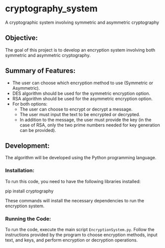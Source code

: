 # cryptography_system
 A cryptographic system involving symmetric and asymmetric cryptography

## Objective:
The goal of this project is to develop an encryption system involving both symmetric and asymmetric cryptography.

## Summary of Features:
* The user can choose which encryption method to use (Symmetric or Asymmetric).
* DES algorithm should be used for the symmetric encryption option.
* RSA algorithm should be used for the asymmetric encryption option.
* For both options:
  - The user can choose to encrypt or decrypt a message.
  - The user must input the text to be encrypted or decrypted.
  - In addition to the message, the user must provide the key (in the case of RSA, only the two prime numbers needed for key generation can be provided).

## Development:
The algorithm will be developed using the Python programming language.

### Installation:
To run this code, you need to have the following libraries installed:

pip install cryptography

These commands will install the necessary dependencies to run the encryption system.

### Running the Code:
To run the code, execute the main script `EncryptionSystem.py`. Follow the instructions provided by the program to choose encryption methods, input text, and keys, and perform encryption or decryption operations.

